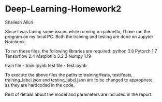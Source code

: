 # Deep-Learning-Homework2

Shailesh Alluri

Since I was facing some issues while running on palmetto, I have run the program on my local PC.
Both the training and testing are done on Jupyter Notebook.

To run these files, the following libraries are required:
python 3.8
Pytorch 1.7
Tensorflow 2.4
Matplotlib 3.2.2
Numpy 1.19

train file - train.ipynb 
test file - test.ipynb

To execute the above files the paths to training/feats, test/feats, training_label.json and testing_label.json are to be changed to appropriate as they are 
hardcoded in the code. 

Rest of details about the model and parameters are included in the report.

